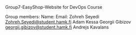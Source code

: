 Group7-EasyShop-Website for DevOps Course

Group members:
   Name:                 Email:
   Zohreh Seyedi         Zohreh.Seyedi@student.hamk.fi
   Adam Kessa
   Georgii Gibizov       georgii.gibizov@student.hamk.fi
   Andrejs Kavalans
    
